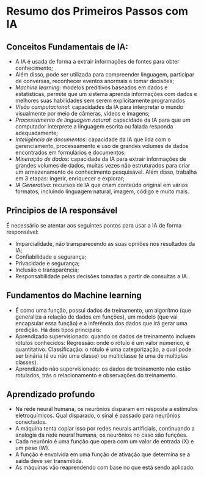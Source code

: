 
# Resumo dos Primeiros Passos com IA

## Conceitos Fundamentais de IA:
- A IA é usada de forma a extrair informações de fontes para obter conhecimento;
- Além disso, pode ser utilizada para compreender linguagem, participar de conversas, reconhecer eventos anormais e tomar decisões;
- *Machine learning*: modelos preditivos baseados em dados e estatísticas, permite que um sistema aprenda informações com dados e melhores suas habilidades sem serem explicitamente programados
- *Visão computacional*: capacidades da IA para interpretar o mundo visualmente por meio de câmeras, vídeos e imagens;
- *Processamento de linguagem natural*: capacidade da IA para que um computador interprete a linguagem escrita ou falada responda adequadamente;
- *Inteligência de documentos*: capacidade da IA que lida com o gerenciamento, processamento e uso de grandes volumes de dados encontrados em formulários e documentos;
- *Mineração de dados*: capacidade da IA para extrair informações de grandes volumes de dados, muitas vezes não estruturados para criar um armazenamento de conhecimento pesquisável. Além disso, trabalha em 3 etapas: ingerir, enriquecer e explorar;
- *IA Generativa*: recursos de IA que criam conteúdo original em vários formatos, incluindo linguagem natural, imagem, código e muito mais.

## Principios de IA responsável
É necessário se atentar aos seguintes pontos para usar a IA de forma responsável:
- Imparcialidade, não transparecendo as suas opniões nos resultados da IA;
- Confiabilidade e segurança;
- Privacidade e segurança;
- Inclusão e transparência;
- Responsabilidade pelas decisões tomadas a partir de consultas a IA.

## Fundamentos do Machine learning
- É como uma função, possui dados de treinamento, um algorítmo (que generaliza a relação de dados em funções), um modelo (que vai encapsular essa função) e a inferência dos dados que irá gerar uma predição.
Há dois tipos principais:
- Aprendizado supervisionado: quando os dados de treinamento incluem rótulos conhecidos:
        Regressão: onde o rótulo é um valor númerico, é quantitativo.
        Classificação: o rótulo é uma categorização, a qual pode ser binária (é ou não uma classe) ou multiclasse (é uma de multiplas classes).
- Aprendizado não supervisionado: os dados de treinamento não estão rotulados, trás o relacionamento e observações do treinamento.

## Aprendizado profundo
- Na rede neural humana, os neurônios disparam em resposta a estímulos eletroquímicos. Qual disparado, o sinal é passado para neurônios conectados.
- A máquina tenta copiar isso por redes neurais artificiais, continuando a analogia da rede neural humana, os neurônios no caso são funções.
- Cada neurônio é uma função que opera com um valor de entrada (X) e um peso (W).
- A função é envolvida em uma função de ativação que determina se a saída deve ser transmitida.
- As máquinas vão reaprendendo com base no que está sendo aplicado.